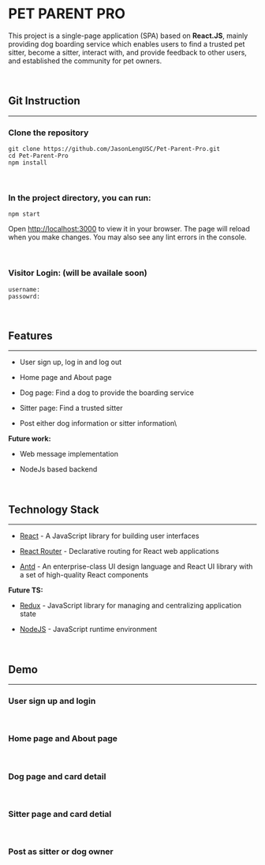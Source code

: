 # PET PARENT PRO

This project is a single-page application (SPA) based on **React.JS**, mainly providing dog boarding service which enables users to find a trusted pet sitter, become a sitter, interact with, and provide feedback to other users, and established the community for pet owners.

<br>

## Git Instruction

---

### Clone the repository

```
git clone https://github.com/JasonLengUSC/Pet-Parent-Pro.git
cd Pet-Parent-Pro
npm install
```

<br>

### In the project directory, you can run:

```
npm start
```

Open [http://localhost:3000](http://localhost:3000) to view it in your browser. The page will reload when you make changes. You may also see any lint errors in the console.

<br>

### Visitor Login: (will be availale soon)

```
username:
passowrd:
```

<br>

## Features

---

- User sign up, log in and log out

- Home page and About page

- Dog page: Find a dog to provide the boarding service

- Sitter page: Find a trusted sitter

- Post either dog information or sitter information\

**Future work:**

- Web message implementation

- NodeJs based backend

<br>

## Technology Stack

---

- [React](https://reactjs.org/) - A JavaScript library for building user interfaces

- [React Router](https://reacttraining.com/react-router/web/guides/philosophy) - Declarative routing for React web applications

- [Antd](https://ant.design/) - An enterprise-class UI design language and React UI library with a set of high-quality React components

**Future TS:**

- [Redux](https://redux.js.org/) - JavaScript library for managing and centralizing application state

- [NodeJS](https://nodejs.org/en/) - JavaScript runtime environment

<br>

## Demo

---

### User sign up and login

<br>

### Home page and About page

<br>

### Dog page and card detail

<br>

### Sitter page and card detial

<br>

### Post as sitter or dog owner

<br>
